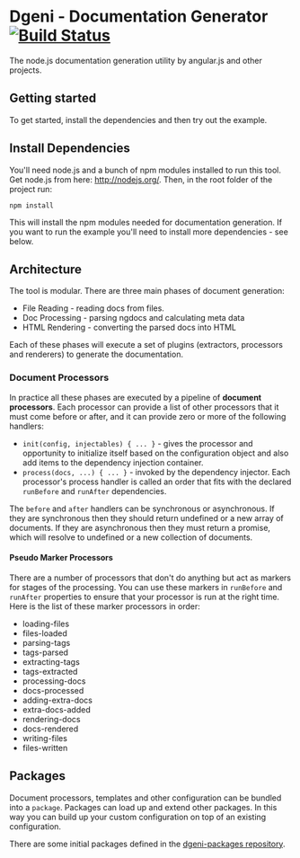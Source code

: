 # Dgeni - Documentation Generator [![Build Status](https://travis-ci.org/angular/dgeni.svg?branch=master)](https://travis-ci.org/angular/dgeni)

The node.js documentation generation utility by angular.js and other projects.

## Getting started

To get started, install the dependencies and then try out the example.

## Install Dependencies

You'll need node.js and a bunch of npm modules installed to run this tool.  Get node.js from here:
http://nodejs.org/.  Then, in the root folder of the project run:

```
npm install
```

This will install the npm modules needed for documentation generation.  If you want to run the
example you'll need to install more dependencies - see below.



## Architecture

The tool is modular.  There are three main phases of document generation:

* File Reading - reading docs from files.
* Doc Processing - parsing ngdocs and calculating meta data
* HTML Rendering - converting the parsed docs into HTML

Each of these phases will execute a set of plugins (extractors, processors and renderers) to
generate the documentation.

### Document Processors

In practice all these phases are executed by a pipeline of **document processors**. Each processor
can provide a list of other processors that it must come before or after, and it can provide zero or
more of the following handlers:

* `init(config, injectables) { ... }` - gives the processor and opportunity to initialize itself
based on the configuration object and also add items to the dependency injection container.
* `process(docs, ...) { ... }` - invoked by the dependency injector.  Each processor's process
handler is called an order that fits with the declared `runBefore` and `runAfter` dependencies.

The `before` and `after` handlers can be synchronous or asynchronous.  If they are synchronous then
they should return undefined or a new array of documents. If they are asynchronous then they must
return a promise, which will resolve to undefined or a new collection of documents.

#### Pseudo Marker Processors

There are a number of processors that don't do anything but act as markers for stages of the
processing.  You can use these markers in `runBefore` and `runAfter` properties to ensure that your
processor is run at the right time.  Here is the list of these marker processors in order:

* loading-files
* files-loaded
* parsing-tags
* tags-parsed
* extracting-tags
* tags-extracted
* processing-docs
* docs-processed
* adding-extra-docs
* extra-docs-added
* rendering-docs
* docs-rendered
* writing-files
* files-written


## Packages

Document processors, templates and other configuration can be bundled into a `package`.  Packages
can load up and extend other packages.  In this way you can build up your custom configuration on
top of an existing configuration.

There are some initial packages defined in the
[dgeni-packages repository](https://github.com/angular/dgeni-packages).


